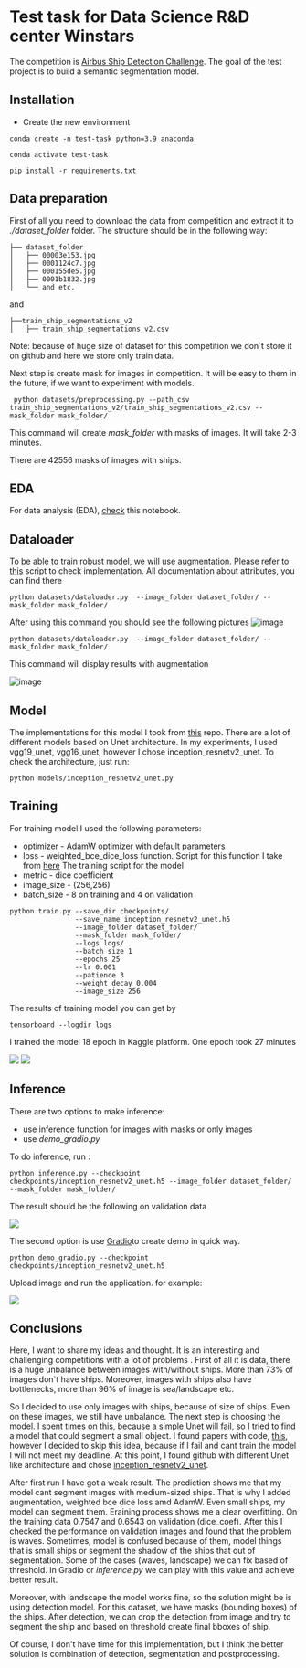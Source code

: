 # Test task for Data Science R&amp;D center Winstars

The competition is [Airbus Ship Detection Challenge](https://www.kaggle.com/competitions/airbus-ship-detection/overview). The goal of the test project is to build a semantic segmentation model.

## Installation 

* Create the new environment
```commandline
conda create -n test-task python=3.9 anaconda
```
```commandline
conda activate test-task
```
```commandline
pip install -r requirements.txt
```

## Data preparation 

First of all you need to download the data from competition and extract it to *./dataset_folder* folder.
The structure should be in the following way:
```commandline
├── dataset_folder
│   ├── 00003e153.jpg
│   ├── 0001124c7.jpg
│   ├── 000155de5.jpg
│   ├── 0001b1832.jpg
│   └── and etc.
```
and 
```commandline
├──train_ship_segmentations_v2
│   ├── train_ship_segmentations_v2.csv
```
Note: because of huge size of dataset for this competition we don`t store it on github and here we store only train data.

Next step is create mask for images in competition. It will be easy to them in the future, if we want to experiment with models.

```commandline
 python datasets/preprocessing.py --path_csv train_ship_segmentations_v2/train_ship_segmentations_v2.csv --mask_folder mask_folder/
```
This command will create *mask_folder* with masks of images. It will take 2-3 minutes.

There are 42556 masks of images with ships.

## EDA

For data analysis  (EDA), [check](datasets/EDA_Airbus_Ship.ipynb) this  notebook.

## Dataloader 

To be able to train robust model, we will use augmentation. Please refer to [this](datasets/dataloader.py) script to check implementation.
All documentation about attributes, you can find there

```commandline
python datasets/dataloader.py  --image_folder dataset_folder/ --mask_folder mask_folder/
```

After using this command you should see the following pictures ![image](images/Figure_1.png)

```commandline
python datasets/dataloader.py  --image_folder dataset_folder/ --mask_folder mask_folder/ 
```
This command will display results with augmentation

 ![image](images/Figure_2.png)

## Model 

The implementations for this model I took from [this](https://github.com/nikhilroxtomar/Semantic-Segmentation-Architecture/blob/main/TensorFlow/inception_resnetv2_unet.py) repo.
There are a lot of different models based on Unet architecture. In my experiments, I used vgg19_unet, vgg16_unet, however I chose inception_resnetv2_unet.
To check the architecture, just run:
```commandline
python models/inception_resnetv2_unet.py
```
## Training

For training model I used the following parameters:
* optimizer - AdamW optimizer with default parameters 
* loss - weighted_bce_dice_loss function. Script for this function I take from [here](https://www.kaggle.com/code/lyakaap/weighing-boundary-pixels-loss-script-by-keras2/script)
The training script for the model 
* metric - dice coefficient  
* image_size - (256,256)
* batch_size - 8 on training and 4 on validation


```commandline
python train.py --save_dir checkpoints/ 
                --save_name inception_resnetv2_unet.h5 
                --image_folder dataset_folder/ 
                --mask_folder mask_folder/ 
                --logs logs/ 
                --batch_size 1
                --epochs 25
                --lr 0.001
                --patience 3
                --weight_decay 0.004
                --image_size 256
```

The results of training model you can get by 
```commandline
tensorboard --logdir logs
```

I trained the model 18 epoch in Kaggle platform. One epoch took 27 minutes

![](images/Figure_3.png) ![](images/Figure_4.png)




## Inference 
There are two options to make inference:
* use inference function for images with masks or only images
* use *demo_gradio.py* 

To do inference, run :
```commandline
python inference.py --checkpoint checkpoints/inception_resnetv2_unet.h5 --image_folder dataset_folder/ --mask_folder mask_folder/
```
The result should be the following on validation data

![](images/Figure_5.png)

The second option is use [Gradio](https://gradio.app/)to create demo in quick way.

```commandline
python demo_gradio.py --checkpoint checkpoints/inception_resnetv2_unet.h5
```

Upload image and run the application. for example:

![](images/Figure_6.PNG)

## Conclusions

Here, I want to share my ideas and thought. It is an interesting and challenging competitions with a lot of problems .
First of all it is data, there is a huge unbalance between images with/without ships. More than 73% of images don`t have ships.
Moreover, images with ships also have bottlenecks, more than 96% of image is sea/landscape etc.

So I decided to use only
images with ships, because of size of ships. Even on these images, we still have unbalance. The next step is choosing the model. 
I spent times on this, because a simple Unet will fail, so I tried to find a model that could segment a small object.
I found papers with code, [this](https://github.com/danfenghong/IEEE_TIP_UIU-Net/tree/main), however I decided to skip this idea, because if I fail and cant train the model
I will not meet my deadline. At this point, I found github with different Unet like architecture and chose [inception_resnetv2_unet](https://github.com/nikhilroxtomar/Semantic-Segmentation-Architecture/blob/main/TensorFlow/inception_resnetv2_unet.py).

After first run I  have got a weak result. The prediction shows me that my model cant segment images with medium-sized ships.
That is why I added augmentation, weighted bce dice loss amd AdamW. Even small ships, my model can segment them.
Еraining process shows me a clear overfitting. On the training data 0.7547 and 0.6543 on validation (dice_coef). After this
I checked the performance on validation images and found that the problem is waves. Sometimes, model is confused because of them, model things that is small ships 
or segment the shadow of the ships that out of segmentation. Some of the cases (waves, landscape) we can fix based of threshold.
In Gradio or *inference.py* we can play with this value and achieve better result.


Moreover, with landscape the model works fine, so the solution might be is using detection model.
For this dataset, we have masks (bounding boxes) of the ships. After detection, we can crop the detection from image and 
try to segment the ship and based on threshold create final bboxes of ship.

Of course, I don't have time for this implementation, but I think the better solution is combination of detection, segmentation and postprocessing.

